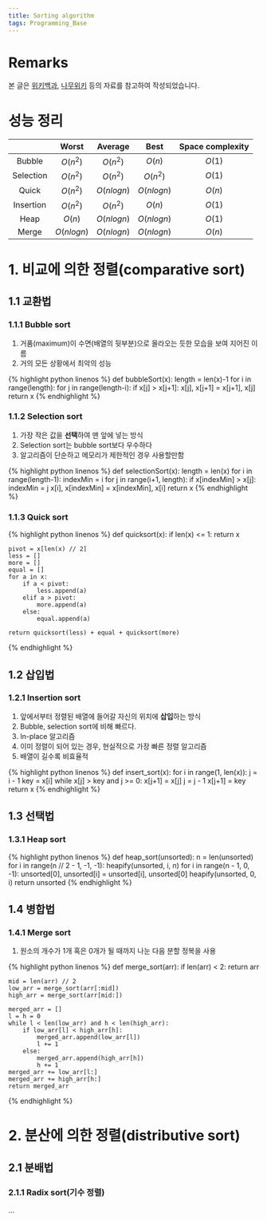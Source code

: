 ```yaml
---
title: Sorting algorithm
tags: Programming_Base
---
```


# Remarks
본 글은 [위키백과](https://ko.wikipedia.org/wiki/%EC%A0%95%EB%A0%AC_%EC%95%8C%EA%B3%A0%EB%A6%AC%EC%A6%98), [나무위키](https://namu.wiki/w/%EC%A0%95%EB%A0%AC%20%EC%95%8C%EA%B3%A0%EB%A6%AC%EC%A6%98) 등의 자료를 참고하여 작성되었습니다.

<!--more-->

# 성능 정리

| | Worst | Average | Best | Space complexity |
|:--:|:--:|:--:|:--:|:--:|
| Bubble | $O(n^2)$ | $O(n^2)$ | $O(n)$ | $O(1)$ |
| Selection | $O(n^2)$ | $O(n^2)$ | $O(n^2)$ | $O(1)$ |
| Quick | $O(n^2)$ | $O(nlogn)$ | $O(nlogn)$ | $O(n)$ |
| Insertion | $O(n^2)$ | $O(n^2)$ | $O(n)$ | $O(1)$ |
| Heap | $O(n)$ | $O(nlogn)$ | $O(nlogn)$ | $O(1)$ |
| Merge | $O(nlogn)$ | $O(nlogn)$ | $O(nlogn)$ | $O(n)$ |


# 1. 비교에 의한 정렬(comparative sort)
## 1.1 교환법
### 1.1.1 Bubble sort
1. 거품(maximum)이 수면(배열의 뒷부분)으로 올라오는 듯한 모습을 보여 지어진 이름
2. 거의 모든 상황에서 최악의 성능

{% highlight python linenos %}
def bubbleSort(x):
	length = len(x)-1
	for i in range(length):
		for j in range(length-i):
			if x[j] > x[j+1]:
				x[j], x[j+1] = x[j+1], x[j]
	return x
{% endhighlight %}

### 1.1.2 Selection sort
1. 가장 작은 값을 **선택**하여 맨 앞에 넣는 방식
2. Selection sort는 bubble sort보다 우수하다
3. 알고리즘이 단순하고 메모리가 제한적인 경우 사용할만함

{% highlight python linenos %}
def selectionSort(x):
	length = len(x)
	for i in range(length-1):
	    indexMin = i
		for j in range(i+1, length):
			if x[indexMin] > x[j]:
				indexMin = j
		x[i], x[indexMin] = x[indexMin], x[i]
	return x
{% endhighlight %}

### 1.1.3 Quick sort

{% highlight python linenos %}
def quicksort(x):
    if len(x) <= 1:
        return x

    pivot = x[len(x) // 2]
    less = []
    more = []
    equal = []
    for a in x:
        if a < pivot:
            less.append(a)
        elif a > pivot:
            more.append(a)
        else:
            equal.append(a)

    return quicksort(less) + equal + quicksort(more)
{% endhighlight %}


## 1.2 삽입법
### 1.2.1 Insertion sort
1. 앞에서부터 정렬된 배열에 들어갈 자신의 위치에 **삽입**하는 방식
2. Bubble, selection sort에 비해 빠르다.
3. In-place 알고리즘
4. 이미 정렬이 되어 있는 경우, 현실적으로 가장 빠른 정렬 알고리즘
5. 배열이 길수록 비효율적

{% highlight python linenos %}
def insert_sort(x):
	for i in range(1, len(x)):
		j = i - 1
		key = x[i]
		while x[j] > key and j >= 0:
			x[j+1] = x[j]
			j = j - 1
		x[j+1] = key
	return x
{% endhighlight %}


## 1.3 선택법
### 1.3.1 Heap sort

{% highlight python linenos %}
def heap_sort(unsorted):
    n = len(unsorted)
    for i in range(n // 2 - 1, -1, -1):
        heapify(unsorted, i, n)
    for i in range(n - 1, 0, -1):
        unsorted[0], unsorted[i] = unsorted[i], unsorted[0]
        heapify(unsorted, 0, i)
    return unsorted
{% endhighlight %}

## 1.4 병합법
### 1.4.1 Merge sort
1. 원소의 개수가 1개 혹은 0개가 될 때까지 나눈 다음 분할 정복을 사용

{% highlight python linenos %}
def merge_sort(arr):
    if len(arr) < 2:
        return arr

    mid = len(arr) // 2
    low_arr = merge_sort(arr[:mid])
    high_arr = merge_sort(arr[mid:])

    merged_arr = []
    l = h = 0
    while l < len(low_arr) and h < len(high_arr):
        if low_arr[l] < high_arr[h]:
            merged_arr.append(low_arr[l])
            l += 1
        else:
            merged_arr.append(high_arr[h])
            h += 1
    merged_arr += low_arr[l:]
    merged_arr += high_arr[h:]
    return merged_arr
{% endhighlight %}


# 2. 분산에 의한 정렬(distributive sort)
## 2.1 분배법
### 2.1.1 Radix sort(기수 정렬)
...
